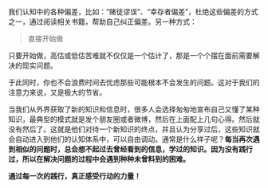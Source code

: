 我们认知中的各种偏差，比如：“赌徒谬误”、“幸存者偏差”，杜绝这些偏差的方式之一，通过阅读相关书籍，帮助自己纠正偏差。另一种方式：
> 直接开始做

只要开始做，高估或低估苦难就不仅仅是一个估计了，那是一个个摆在面前需要解决的现实问题。

于此同时，你也不会浪费时间去忧虑那些可能根本不会发生的问题。这对于我们的注意力来说，又是极大的节省。

当我们从外界获取了新的知识和信息时，很多人会选择匆匆地宣布自己又懂了某种知识，最典型的模式就是发个朋友圈或者微博，然后在上面配上几句心得。然后就没有然后了。这就是他们对待一个新知识的终点，并且认为分享过后，这些知识就会自动进入到他们的认知体系中，可以自由调动。通常是什么样子呢？**每当再次遇到相似的问题时，总会想不起过去曾经看到的信息，学过的知识。因为没有践行过，所以在解决问题的过程中会遇到种种未曾料到的困难。**


**通过每一次的践行，真正感受行动的力量！**



